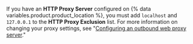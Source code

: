 If you have an **HTTP Proxy Server** configured on {% data variables.product.product_location %}, you must add `localhost` and `127.0.0.1` to the **HTTP Proxy Exclusion** list. For more information on changing your proxy settings, see "[Configuring an outbound web proxy server](/admin/configuration/configuring-an-outbound-web-proxy-server)."
